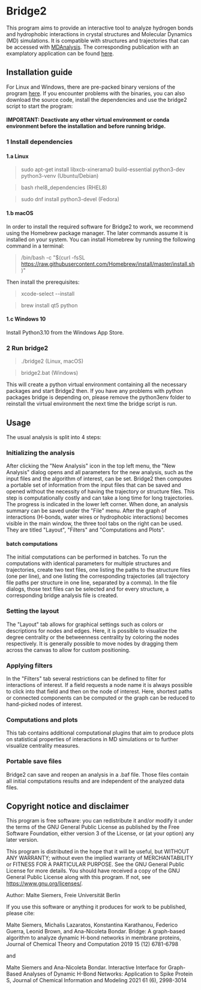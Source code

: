 # Bridge2

This program aims to provide an interactive tool to analyze hydrogen bonds and hydrophobic
interactions in crystal structures and Molecular Dynamics (MD) simulations. It is compatible 
with structures and trajectories that can be accessed with [MDAnalysis](https://userguide.mdanalysis.org/1.0.0/formats/index.html). The corresponding
publication with an examplatory application can be found [here](https://pubs.acs.org/doi/abs/10.1021/acs.jcim.1c00306).

## Installation guide

For Linux and Windows, there are pre-packed binary versions of the program [here](https://github.com/maltesie/bridge2/releases/). 
If you encounter problems with the binaries, you can also download the source code, install 
the dependencies and use the bridge2 script to start the program:

#### IMPORTANT: Deactivate any other virtual environment or conda environment before the installation and before running bridge.

### 1 Install dependencies

#### 1.a Linux

> sudo apt-get install libxcb-xinerama0 build-essential python3-dev python3-venv (Ubuntu/Debian)

> bash rhel8_dependencies (RHEL8)

> sudo dnf install python3-devel (Fedora)

#### 1.b macOS

In order to install the required software for Bridge2 to work, we recommend using the 
Homebrew package manager. The later commands assume it is installed on your system. You can
install Homebrew by running the following command in a terminal:

> /bin/bash -c "$(curl -fsSL https://raw.githubusercontent.com/Homebrew/install/master/install.sh)"

Then install the prerequisites:

> xcode-select --install

> brew install qt5 python

#### 1.c Windows 10

Install Python3.10 from the Windows App Store.

### 2 Run bridge2

> ./bridge2 (Linux, macOS)

> bridge2.bat (Windows)

This will create a python virtual environment containing all the necessary packages and start 
Bridge2 then. If you have any problems with python packages bridge is depending on, please 
remove the python3env folder to reinstall the virtual environment the next time the bridge 
script is run.

## Usage

The usual analysis is split into 4 steps:

### Initializing the analysis

After clicking the "New Analysis" icon in the top left menu, the "New Analysis" dialog opens
and all parameters for the new analysis, such as the input files and the algorithm of interest,
can be set. Bridge2 then computes a portable set of information from the input files that can
be saved and opened without the necessity of having the trajectory or structure files. This step
is computationally costly and can take a long time for long trajectories. The progress is
indicated in the lower left corner. When done, an analysis summary can be saved under the
"File" menu. After the graph of interactions (H-bonds, water wires or hydrophobic interactions) 
becomes visible in the main window, the three tool tabs on the right can be used. They are 
titled "Layout", "Filters" and "Computations and Plots". 

#### batch computations

The initial computations can be performed in batches. To run the computations with identical 
parameters for multiple structures and trajectories, create two text files, one listing the
paths to the structure files (one per line), and one listing the corresponding trajectories
(all trajectory file paths per structure in one line, separated by a comma). In the file
dialogs, those text files can be selected and for every structure, a corresponding bridge
analysis file is created.

### Setting the layout

The "Layout" tab allows for graphical settings such as colors or descriptions for nodes and
edges. Here, it is possible to visualize the degree centrality or the betweenness centrality
by coloring the nodes respectively. It is generally possible to move nodes by dragging them
across the canvas to allow for custom positioning.

### Applying filters

In the "Filters" tab several restrictions can be defined to filter for interactions of interest.
If a field requests a node name it is always possible to click into that field and then on the
node of interest. Here, shortest paths or connected components can be computed or the graph
can be reduced to hand-picked nodes of interest.

### Computations and plots

This tab contains additional computational plugins that aim to produce plots on statistical
properties of interactions in MD simulations or to further visualize centrality measures.

### Portable save files

Bridge2 can save and reopen an analysis in a .baf file. Those files contain all initial 
computations results and are independent of the analyzed data files.

## Copyright notice and disclaimer

This program is free software: you can redistribute it and/or modify it under the terms of
the GNU General Public License as published by the Free Software Foundation, either
version 3 of the License, or (at your option) any later version.

This program is distributed in the hope that it will be useful, but WITHOUT ANY
WARRANTY; without even the implied warranty of MERCHANTABILITY or FITNESS FOR A
PARTICULAR PURPOSE. See the GNU General Public License for more details.
You should have received a copy of the GNU General Public License along with this
program. If not, see https://www.gnu.org/licenses/.

Author: Malte Siemers, Freie Universität Berlin

If you use this software or anything it produces for work to be published, please cite:


Malte Siemers, Michalis Lazaratos, Konstantina Karathanou, Federico Guerra, 
Leonid Brown, and Ana-Nicoleta Bondar. Bridge: A graph-based algorithm to 
analyze dynamic H-bond networks in membrane proteins, 
Journal of Chemical Theory and Computation 2019 15 (12) 6781-6798

and

Malte Siemers and Ana-Nicoleta Bondar. Interactive Interface for 
Graph-Based Analyses of Dynamic H-Bond Networks: Application to Spike Protein S, 
Journal of Chemical Information and Modeling 2021 61 (6), 2998-3014 


